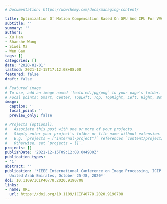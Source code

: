 ```yaml
---
# Documentation: https://wowchemy.com/docs/managing-content/

title: Optimization Of Motion Compensation Based On GPU And CPU For VVC Decoding
subtitle: ''
summary: ''
authors:
- Xu Han
- Shanshe Wang
- Siwei Ma
- Wen Gao
tags: []
categories: []
date: '2020-01-01'
lastmod: 2021-12-15T17:12:08+08:00
featured: false
draft: false

# Featured image
# To use, add an image named `featured.jpg/png` to your page's folder.
# Focal points: Smart, Center, TopLeft, Top, TopRight, Left, Right, BottomLeft, Bottom, BottomRight.
image:
  caption: ''
  focal_point: ''
  preview_only: false

# Projects (optional).
#   Associate this post with one or more of your projects.
#   Simply enter your project's folder or file name without extension.
#   E.g. `projects = ["internal-project"]` references `content/project/deep-learning/index.md`.
#   Otherwise, set `projects = []`.
projects: []
publishDate: '2021-12-15T09:12:08.084900Z'
publication_types:
- '1'
abstract: ''
publication: '*IEEE International Conference on Image Processing, ICIP 2020, Abu Dhabi,
  United Arab Emirates, October 25-28, 2020*'
doi: 10.1109/ICIP40778.2020.9190708
links:
- name: URL
  url: https://doi.org/10.1109/ICIP40778.2020.9190708
---
```

